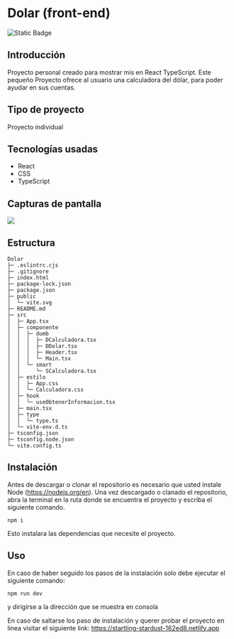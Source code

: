 # Dolar (front-end)

![Static Badge](https://img.shields.io/badge/Estado%20-%20Terminado%20-%20green)


## Introducción
Proyecto personal creado para mostrar mis en React TypeScript. Este pequeño Proyecto ofrece al usuario una calculadora del dólar, para poder ayudar en sus cuentas.

## Tipo de proyecto
Proyecto individual

## Tecnologías usadas
- React
- CSS
- TypeScript

## Capturas de pantalla 
<img src="https://i.postimg.cc/CL9VrfCY/DOLAR.png">

## Estructura

```
Dolar
├─ .eslintrc.cjs
├─ .gitignore
├─ index.html
├─ package-lock.json
├─ package.json
├─ public
│  └─ vite.svg
├─ README.md
├─ src
│  ├─ App.tsx
│  ├─ componente
│  │  ├─ dumb
│  │  │  ├─ DCalculadora.tsx
│  │  │  ├─ DDolar.tsx
│  │  │  ├─ Header.tsx
│  │  │  └─ Main.tsx
│  │  └─ smart
│  │     └─ SCalculadora.tsx
│  ├─ estilo
│  │  ├─ App.css
│  │  └─ Calculadora.css
│  ├─ hook
│  │  └─ useObtenerInformacion.tsx
│  ├─ main.tsx
│  ├─ type
│  │  └─ type.ts
│  └─ vite-env.d.ts
├─ tsconfig.json
├─ tsconfig.node.json
└─ vite.config.ts

```

## Instalación 
Antes de descargar o clonar el repositorio es necesario que usted instale Node (https://nodejs.org/en).
Una vez descargado o clanado el repositorio, abra la terminal en la ruta donde se encuentra el proyecto y escriba el siguiente comando.
```
npm i
```
Esto instalara las dependencias que necesite el proyecto.

## Uso
En caso de haber seguido los pasos de la instalación solo debe ejecutar el siguiente comando:
```
npm run dev
```
y dirigirse a la dirección que se muestra en consola

En caso de saltarse los paso de instalación y querer probar el proyecto en linea visitar el siguiente link: https://startling-stardust-162ed8.netlify.app

